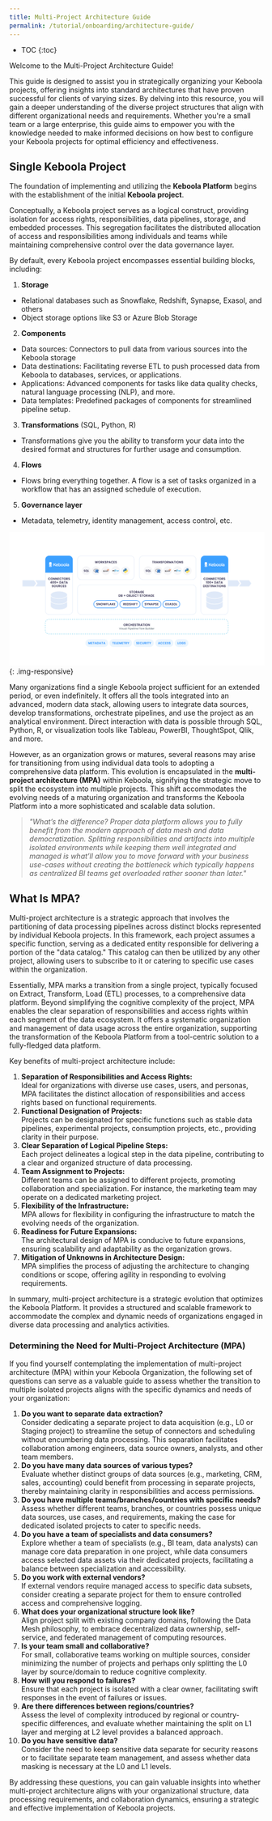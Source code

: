 ```yaml
---
title: Multi-Project Architecture Guide
permalink: /tutorial/onboarding/architecture-guide/
---
```


* TOC
{:toc}

Welcome to the Multi-Project Architecture Guide!

This guide is designed to assist you in strategically organizing your Keboola projects, offering insights into standard architectures 
that have proven successful for clients of varying sizes. By delving into this resource, you will gain a deeper understanding of the diverse project structures 
that align with different organizational needs and requirements. Whether you're a small team or a large enterprise, this guide aims to empower you 
with the knowledge needed to make informed decisions on how best to configure your Keboola projects for optimal efficiency and effectiveness.

## Single Keboola Project 
The foundation of implementing and utilizing the **Keboola Platform** begins with the establishment of the initial **Keboola project**. 

Conceptually, a Keboola project serves as a logical construct, providing isolation for access rights, responsibilities, data pipelines, storage, 
and embedded processes. This segregation facilitates the distributed allocation of access and responsibilities among individuals and teams 
while maintaining comprehensive control over the data governance layer.

By default, every Keboola project encompasses essential building blocks, including:
1. **Storage**
  - Relational databases such as Snowflake, Redshift, Synapse, Exasol, and others
  - Object storage options like S3 or Azure Blob Storage
2. **Components**
  - Data sources: Connectors to pull data from various sources into the Keboola storage
  - Data destinations: Facilitating reverse ETL to push processed data from Keboola to databases, services, or applications.
  - Applications: Advanced components for tasks like data quality checks, natural language processing (NLP), and more.
  - Data templates: Predefined packages of components for streamlined pipeline setup.
3. **Transformations** (SQL, Python, R)
  - Transformations give you the ability to transform your data into the desired format and structures for further usage and consumption.
4. **Flows**
  - Flows bring everything together. A flow is a set of tasks organized in a workflow that has an assigned schedule of execution.
5. **Governance layer**
  - Metadata, telemetry, identity management, access control, etc. 

![Keboola Overview](/tutorial/onboarding/architecture-guide/pic1.png){: .img-responsive}

Many organizations find a single Keboola project sufficient for an extended period, or even indefinitely. It offers all the tools 
integrated into an advanced, modern data stack, allowing users to integrate data sources, develop transformations, orchestrate pipelines, 
and use the project as an analytical environment. Direct interaction with data is possible through SQL, Python, R, or visualization tools 
like Tableau, PowerBI, ThoughtSpot, Qlik, and more.

However, as an organization grows or matures, several reasons may arise for transitioning from using individual data tools to adopting 
a comprehensive data platform. This evolution is encapsulated in the **multi-project architecture (MPA)** within Keboola, signifying the strategic move to split 
the ecosystem into multiple projects. This shift accommodates the evolving needs of a maturing organization and transforms the Keboola Platform 
into a more sophisticated and scalable data solution.

> *"What’s the difference? Proper data platform allows you to fully benefit from the modern approach of data mesh and data democratization.
> Splitting responsibilities and artifacts into multiple isolated environments while keeping them well integrated and managed is
> what’ll allow you to move forward with your business use-cases without creating the bottleneck which typically happens
> as centralized BI teams get overloaded rather sooner than later."*

## What Is MPA?
Multi-project architecture is a strategic approach that involves the partitioning of data processing pipelines across distinct blocks represented by individual Keboola projects. In this framework, each project assumes a specific function, serving as a dedicated entity responsible for delivering a portion of the "data catalog." This catalog can then be utilized by any other project, allowing users to subscribe to it or catering to specific use cases within the organization.

Essentially, MPA marks a transition from a single project, typically focused on Extract, Transform, Load (ETL) processes, to a comprehensive data platform. Beyond simplifying the cognitive complexity of the project, MPA enables the clear separation of responsibilities and access rights within each segment of the data ecosystem. It offers a systematic organization and management of data usage across the entire organization, supporting the transformation of the Keboola Platform from a tool-centric solution to a fully-fledged data platform.

Key benefits of multi-project architecture include:

1. **Separation of Responsibilities and Access Rights:**  
 Ideal for organizations with diverse use cases, users, and personas, MPA facilitates the distinct allocation of responsibilities and access rights based on functional requirements.
2. **Functional Designation of Projects:**  
Projects can be designated for specific functions such as stable data pipelines, experimental projects, consumption projects, etc., providing clarity in their purpose.
3. **Clear Separation of Logical Pipeline Steps:**  
Each project delineates a logical step in the data pipeline, contributing to a clear and organized structure of data processing.
4. **Team Assignment to Projects:**  
Different teams can be assigned to different projects, promoting collaboration and specialization. For instance, the marketing team may operate on a dedicated marketing project.
5. **Flexibility of the Infrastructure:**  
 MPA allows for flexibility in configuring the infrastructure to match the evolving needs of the organization.
6. **Readiness for Future Expansions:**  
 The architectural design of MPA is conducive to future expansions, ensuring scalability and adaptability as the organization grows.
7. **Mitigation of Unknowns in Architecture Design:**  
MPA simplifies the process of adjusting the architecture to changing conditions or scope, offering agility in responding to evolving requirements.

In summary, multi-project architecture is a strategic evolution that optimizes the Keboola Platform. It provides a structured and scalable framework 
to accommodate the complex and dynamic needs of organizations engaged in diverse data processing and analytics activities.

### Determining the Need for Multi-Project Architecture (MPA)
If you find yourself contemplating the implementation of multi-project architecture (MPA) within your Keboola Organization, 
the following set of questions can serve as a valuable guide to assess whether the transition to multiple isolated projects aligns 
with the specific dynamics and needs of your organization:

1. **Do you want to separate data extraction?**  
Consider dedicating a separate project to data acquisition (e.g., L0 or Staging project) to streamline the setup of connectors and scheduling without encumbering data processing. This separation facilitates collaboration among engineers, data source owners, analysts, and other team members.
3. **Do you have many data sources of various types?**  
Evaluate whether distinct groups of data sources (e.g., marketing, CRM, sales, accounting) could benefit from processing in separate projects, thereby maintaining clarity in responsibilities and access permissions.
4. **Do you have multiple teams/branches/countries with specific needs?**  
Assess whether different teams, branches, or countries possess unique data sources, use cases, and requirements, making the case for dedicated isolated projects to cater to specific needs.
5. **Do you have a team of specialists and data consumers?**  
Explore whether a team of specialists (e.g., BI team, data analysts) can manage core data preparation in one project, while data consumers access selected data assets via their dedicated projects, facilitating a balance between specialization and accessibility.
6. **Do you work with external vendors?**  
If external vendors require managed access to specific data subsets, consider creating a separate project for them to ensure controlled access and comprehensive logging.
7. **What does your organizational structure look like?**  
Align project split with existing company domains, following the Data Mesh philosophy, to embrace decentralized data ownership, self-service, and federated management of computing resources.
8. **Is your team small and collaborative?**  
For small, collaborative teams working on multiple sources, consider minimizing the number of projects and perhaps only splitting the L0 layer by source/domain to reduce cognitive complexity.
9. **How will you respond to failures?**  
Ensure that each project is isolated with a clear owner, facilitating swift responses in the event of failures or issues.
10. **Are there differences between regions/countries?**  
Assess the level of complexity introduced by regional or country-specific differences, and evaluate whether maintaining the split on L1 layer and merging at L2 level provides a balanced approach.
11. **Do you have sensitive data?**  
Consider the need to keep sensitive data separate for security reasons or to facilitate separate team management, and assess whether data masking is necessary at the L0 and L1 levels.

By addressing these questions, you can gain valuable insights into whether multi-project architecture aligns with your organizational structure, data processing requirements, and collaboration dynamics, ensuring a strategic and effective implementation of Keboola projects.
